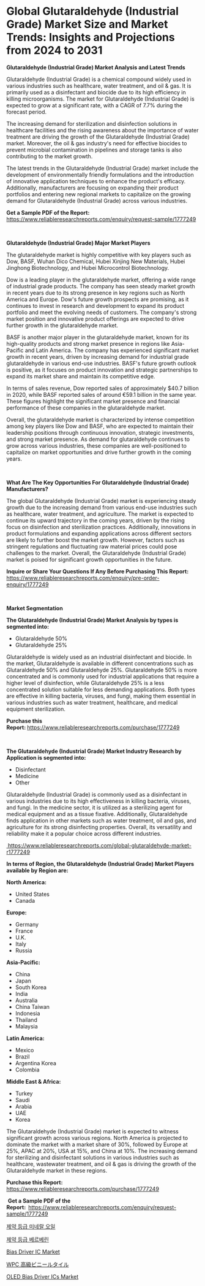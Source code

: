 <p><h1>Global Glutaraldehyde (Industrial Grade) Market Size and Market Trends: Insights and Projections from 2024 to 2031</h1></p><p><strong>Glutaraldehyde (Industrial Grade) Market Analysis and Latest Trends</strong></p>
<p><p>Glutaraldehyde (Industrial Grade) is a chemical compound widely used in various industries such as healthcare, water treatment, and oil & gas. It is primarily used as a disinfectant and biocide due to its high efficiency in killing microorganisms. The market for Glutaraldehyde (Industrial Grade) is expected to grow at a significant rate, with a CAGR of 7.7% during the forecast period.</p><p>The increasing demand for sterilization and disinfection solutions in healthcare facilities and the rising awareness about the importance of water treatment are driving the growth of the Glutaraldehyde (Industrial Grade) market. Moreover, the oil & gas industry's need for effective biocides to prevent microbial contamination in pipelines and storage tanks is also contributing to the market growth.</p><p>The latest trends in the Glutaraldehyde (Industrial Grade) market include the development of environmentally friendly formulations and the introduction of innovative application techniques to enhance the product's efficacy. Additionally, manufacturers are focusing on expanding their product portfolios and entering new regional markets to capitalize on the growing demand for Glutaraldehyde (Industrial Grade) across various industries.</p></p>
<p><strong>Get a Sample PDF of the Report:&nbsp;</strong> <a href="https://www.reliableresearchreports.com/enquiry/request-sample/1777249">https://www.reliableresearchreports.com/enquiry/request-sample/1777249</a></p>
<p>&nbsp;</p>
<p><strong>Glutaraldehyde (Industrial Grade) Major Market Players</strong></p>
<p><p>The glutaraldehyde market is highly competitive with key players such as Dow, BASF, Wuhan Dico Chemical, Hubei Xinjing New Materials, Hubei Jinghong Biotechnology, and Hubei Microcontrol Biotechnology. </p><p>Dow is a leading player in the glutaraldehyde market, offering a wide range of industrial grade products. The company has seen steady market growth in recent years due to its strong presence in key regions such as North America and Europe. Dow's future growth prospects are promising, as it continues to invest in research and development to expand its product portfolio and meet the evolving needs of customers. The company's strong market position and innovative product offerings are expected to drive further growth in the glutaraldehyde market.</p><p>BASF is another major player in the glutaraldehyde market, known for its high-quality products and strong market presence in regions like Asia-Pacific and Latin America. The company has experienced significant market growth in recent years, driven by increasing demand for industrial grade glutaraldehyde in various end-use industries. BASF's future growth outlook is positive, as it focuses on product innovation and strategic partnerships to expand its market share and maintain its competitive edge.</p><p>In terms of sales revenue, Dow reported sales of approximately $40.7 billion in 2020, while BASF reported sales of around €59.1 billion in the same year. These figures highlight the significant market presence and financial performance of these companies in the glutaraldehyde market.</p><p>Overall, the glutaraldehyde market is characterized by intense competition among key players like Dow and BASF, who are expected to maintain their leadership positions through continuous innovation, strategic investments, and strong market presence. As demand for glutaraldehyde continues to grow across various industries, these companies are well-positioned to capitalize on market opportunities and drive further growth in the coming years.</p></p>
<p>&nbsp;</p>
<p><strong>What Are The Key Opportunities For Glutaraldehyde (Industrial Grade) Manufacturers?</strong></p>
<p><p>The global Glutaraldehyde (Industrial Grade) market is experiencing steady growth due to the increasing demand from various end-use industries such as healthcare, water treatment, and agriculture. The market is expected to continue its upward trajectory in the coming years, driven by the rising focus on disinfection and sterilization practices. Additionally, innovations in product formulations and expanding applications across different sectors are likely to further boost the market growth. However, factors such as stringent regulations and fluctuating raw material prices could pose challenges to the market. Overall, the Glutaraldehyde (Industrial Grade) market is poised for significant growth opportunities in the future.</p></p>
<p><strong>Inquire or Share Your Questions If Any Before Purchasing This Report:</strong> <a href="https://www.reliableresearchreports.com/enquiry/pre-order-enquiry/1777249">https://www.reliableresearchreports.com/enquiry/pre-order-enquiry/1777249</a></p>
<p>&nbsp;</p>
<p><strong>Market Segmentation</strong></p>
<p><strong>The Glutaraldehyde (Industrial Grade) Market Analysis by types is segmented into:</strong></p>
<p><ul><li>Glutaraldehyde 50%</li><li>Glutaraldehyde 25%</li></ul></p>
<p><p>Glutaraldehyde is widely used as an industrial disinfectant and biocide. In the market, Glutaraldehyde is available in different concentrations such as Glutaraldehyde 50% and Glutaraldehyde 25%. Glutaraldehyde 50% is more concentrated and is commonly used for industrial applications that require a higher level of disinfection, while Glutaraldehyde 25% is a less concentrated solution suitable for less demanding applications. Both types are effective in killing bacteria, viruses, and fungi, making them essential in various industries such as water treatment, healthcare, and medical equipment sterilization.</p></p>
<p><strong>Purchase this Report:&nbsp;</strong><a href="https://www.reliableresearchreports.com/purchase/1777249">https://www.reliableresearchreports.com/purchase/1777249</a></p>
<p>&nbsp;</p>
<p><strong>The Glutaraldehyde (Industrial Grade) Market Industry Research by Application is segmented into:</strong></p>
<p><ul><li>Disinfectant</li><li>Medicine</li><li>Other</li></ul></p>
<p><p>Glutaraldehyde (Industrial Grade) is commonly used as a disinfectant in various industries due to its high effectiveness in killing bacteria, viruses, and fungi. In the medicine sector, it is utilized as a sterilizing agent for medical equipment and as a tissue fixative. Additionally, Glutaraldehyde finds application in other markets such as water treatment, oil and gas, and agriculture for its strong disinfecting properties. Overall, its versatility and reliability make it a popular choice across different industries.</p></p>
<p><a href="https://www.reliableresearchreports.com/global-glutaraldehyde-market-r1777249">&nbsp;https://www.reliableresearchreports.com/global-glutaraldehyde-market-r1777249</a></p>
<p><strong>In terms of Region, the Glutaraldehyde (Industrial Grade) Market Players available by Region are:</strong></p>
<p>
    <p> <strong> North America: </strong>
        <ul>
            <li>United States</li>
            <li>Canada</li>
        </ul>
        </p> 
    <p> <strong> Europe: </strong>
        <ul>
            <li>Germany</li>
            <li>France</li>
            <li>U.K.</li>
            <li>Italy</li>
            <li>Russia</li>
        </ul>
        </p> 
    <p> <strong> Asia-Pacific: </strong>
        <ul>
            <li>China</li>
            <li>Japan</li>
            <li>South Korea</li>
            <li>India</li>
            <li>Australia</li>
            <li>China Taiwan</li>
            <li>Indonesia</li>
            <li>Thailand</li>
            <li>Malaysia</li>
        </ul>
        </p> 
    <p> <strong> Latin America: </strong>
        <ul>
            <li>Mexico</li>
            <li>Brazil</li>
            <li>Argentina Korea</li>
            <li>Colombia</li>
        </ul>
        </p> 
    <p> <strong> Middle East & Africa: </strong>
        <ul>
            <li>Turkey</li>
            <li>Saudi</li>
            <li>Arabia</li>
            <li>UAE</li>
            <li>Korea</li>
        </ul>
    </p>
    </p>
<p><p>The Glutaraldehyde (Industrial Grade) market is expected to witness significant growth across various regions. North America is projected to dominate the market with a market share of 30%, followed by Europe at 25%, APAC at 20%, USA at 15%, and China at 10%. The increasing demand for sterilizing and disinfectant solutions in various industries such as healthcare, wastewater treatment, and oil & gas is driving the growth of the Glutaraldehyde market in these regions.</p></p>
<p><strong>Purchase this Report: </strong><a href="https://www.reliableresearchreports.com/purchase/1777249">https://www.reliableresearchreports.com/purchase/1777249</a></p>
<p>&nbsp;<strong>Get a Sample PDF of the Report:&nbsp;&nbsp;</strong><a href="https://www.reliableresearchreports.com/enquiry/request-sample/1777249">https://www.reliableresearchreports.com/enquiry/request-sample/1777249</a></p>
<p><strong></strong></p>
<p><p><a href="https://github.com/jimahmed0511/Market-Research-Report-List-1/blob/main/379730399820.md">제약 등급 미네랄 오일</a></p><p><a href="https://github.com/ahmadrevanz10/Market-Research-Report-List-1/blob/main/236210999821.md">제약 등급 베르베린</a></p><p><a href="https://github.com/fiixsa/Market-Research-Report-List-3/blob/main/bias-driver-ic-market.md">Bias Driver IC Market</a></p><p><a href="https://github.com/AriMuller2009/Market-Research-Report-List-2/blob/main/4768633106035.md">WPC 高級ビニールタイル</a></p><p><a href="https://github.com/Airanohannonzb68e5pb53oc1/Market-Research-Report-List-2/blob/main/oled-bias-driver-ics-market.md">OLED Bias Driver ICs Market</a></p></p>